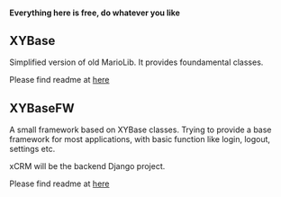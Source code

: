 #### Everything here is free, do whatever you like

## XYBase
Simplified version of old MarioLib.
It provides foundamental classes.

Please find readme at [here](https://github.com/xiaoyexu/XYBase/blob/master/README-XYBase.md)

## XYBaseFW
A small framework based on XYBase classes.
Trying to provide a base framework for most applications, with basic function like login, logout, settings etc.

xCRM will be the backend Django project. 

Please find readme at [here](https://github.com/xiaoyexu/XYBase/blob/master/README-XYBaseFW.md)


